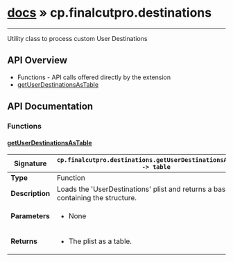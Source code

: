 # [docs](index.md) » cp.finalcutpro.destinations
---

Utility class to process custom User Destinations

## API Overview
* Functions - API calls offered directly by the extension
 * [getUserDestinationsAsTable](#getuserdestinationsastable)

## API Documentation

### Functions

#### [getUserDestinationsAsTable](#getuserdestinationsastable)
| <span style="font-align: left;">**Signature**</span> | <span style="font-align: left;">`cp.finalcutpro.destinations.getUserDestinationsAsTable() -> table` </span>                                                |
| -----------------------------------------------------|---------------------------------------------------------------------------------------------------------|
| **Type**                                             | Function                                                                                         |
| **Description**                                      | Loads the 'UserDestinations' plist and returns a basic table containing the structure.                                                                                         |
| **Parameters**                                       | <ul><li>None</li></ul> |
| **Returns**                                          | <ul><li>The plist as a table.</li></ul>          |

